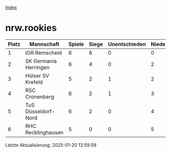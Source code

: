[Index](./README.md)

# nrw.rookies

| Platz |  Mannschaft |  Spiele |  Siege |  Unentschieden |  Niederlagen |  Tore |  Differenz |  Punkte | 
| --- |  --- |  --- |  --- |  --- |  --- |  --- |  --- |  --- |  
|  1 |   IGR Remscheid |   6 |   6 |   0 |   0 |   43:5 |   38 |   18 |  
|  2 |   SK Germania Herringen |   6 |   4 |   0 |   2 |   28:17 |   11 |   12 |  
|  3 |   Hülser SV Krefeld |   5 |   2 |   1 |   2 |   12:11 |   1 |   7 |  
|  4 |   RSC Cronenberg |   6 |   2 |   1 |   3 |   16:17 |   -1 |   7 |  
|  5 |   TuS Düsseldorf-Nord |   6 |   2 |   0 |   4 |   22:30 |   -8 |   6 |  
|  6 |   RHC Recklinghausen |   5 |   0 |   0 |   5 |   2:43 |   -41 |   0 |  


Letzte Aktualisierung: 2025-01-20 13:59:59